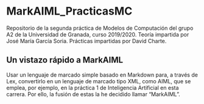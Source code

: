 # MarkAIML_PracticasMC
Repositorio de la segunda práctica de Modelos de Computación del grupo A2 de la Universidad de Granada, curso 2019/2020. 
Teoría impartida por José María García Soria. Prácticas impartidas por David Charte. 

## Un vistazo rápido a MarkAIML

Usar un lenguaje de marcado simple basado en Markdown para, a través de Lex, convertirlo
en un lenguaje de marcado tipo XML, como AIML, que se emplea, por ejemplo, en la práctica
1 de Inteligencia Artificial en esta carrera. Por ello, la fusión de estas la he decidido llamar “MarkAIML”.
